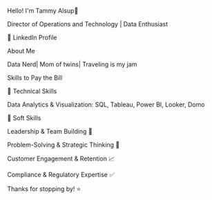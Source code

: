 Hello! I'm Tammy Alsup👋

Director of Operations and Technology | Data Enthusiast 

🔗 LinkedIn Profile

About Me

Data Nerd| Mom of twins| Traveling is my jam

Skills to Pay the Bill

🔹 Technical Skills

Data Analytics & Visualization: SQL, Tableau, Power BI, Looker, Domo

🔹 Soft Skills

Leadership & Team Building 🤝

Problem-Solving & Strategic Thinking 🧠

Customer Engagement & Retention 📈

Compliance & Regulatory Expertise ✅


Thanks for stopping by! ⭐
